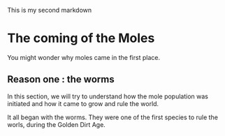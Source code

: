 This is my second markdown 

# The coming of the Moles

You might wonder why moles came in the first place.

## Reason one : the worms

In this section, we will try to understand how the mole population was initiated and how it came to grow and rule the world. 

It all began with the worms. They were one of the first species to rule the worls, during the Golden Dirt Age. 